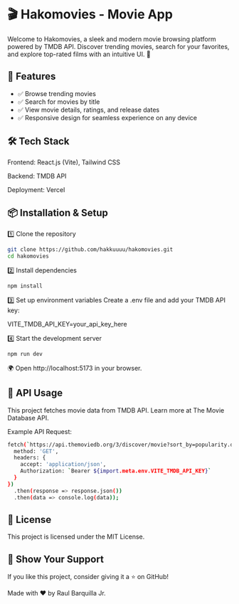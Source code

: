 # 🎬 Hakomovies - Movie App

Welcome to Hakomovies, a sleek and modern movie browsing platform powered by TMDB API. Discover trending movies, search for your favorites, and explore top-rated films with an intuitive UI. 🍿

## 🚀 Features

- ✅ Browse trending movies 
- ✅ Search for movies by title
- ✅ View movie details, ratings, and release dates
- ✅ Responsive design for seamless experience on any device

## 🛠️ Tech Stack

Frontend: React.js (Vite), Tailwind CSS

Backend: TMDB API

Deployment: Vercel

## 📦 Installation & Setup

1️⃣ Clone the repository

```bash
git clone https://github.com/hakkuuuu/hakomovies.git
cd hakomovies
```

2️⃣ Install dependencies

```bash
npm install
```

3️⃣ Set up environment variables
Create a .env file and add your TMDB API key:

VITE_TMDB_API_KEY=your_api_key_here

4️⃣ Start the development server

```bash
npm run dev
```

🌍 Open http://localhost:5173 in your browser.

## 📡 API Usage

This project fetches movie data from TMDB API. Learn more at The Movie Database API.

Example API Request:

```bash
fetch(`https://api.themoviedb.org/3/discover/movie?sort_by=popularity.desc`, {
  method: 'GET',
  headers: {
    accept: 'application/json',
    Authorization: `Bearer ${import.meta.env.VITE_TMDB_API_KEY}`
  }
})
  .then(response => response.json())
  .then(data => console.log(data));
  ```

## 📜 License

This project is licensed under the MIT License.

## 🌟 Show Your Support

If you like this project, consider giving it a ⭐ on GitHub!

Made with ❤️ by Raul Barquilla Jr.

